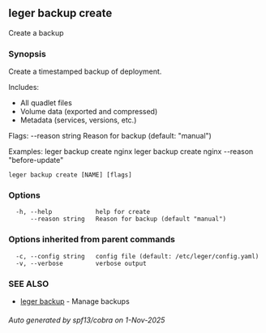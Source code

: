 ## leger backup create

Create a backup

### Synopsis

Create a timestamped backup of deployment.

Includes:
  - All quadlet files
  - Volume data (exported and compressed)
  - Metadata (services, versions, etc.)

Flags:
  --reason string   Reason for backup (default: "manual")

Examples:
  leger backup create nginx
  leger backup create nginx --reason "before-update"

```
leger backup create [NAME] [flags]
```

### Options

```
  -h, --help            help for create
      --reason string   Reason for backup (default "manual")
```

### Options inherited from parent commands

```
  -c, --config string   config file (default: /etc/leger/config.yaml)
  -v, --verbose         verbose output
```

### SEE ALSO

* [leger backup](leger_backup.md)	 - Manage backups

###### Auto generated by spf13/cobra on 1-Nov-2025
